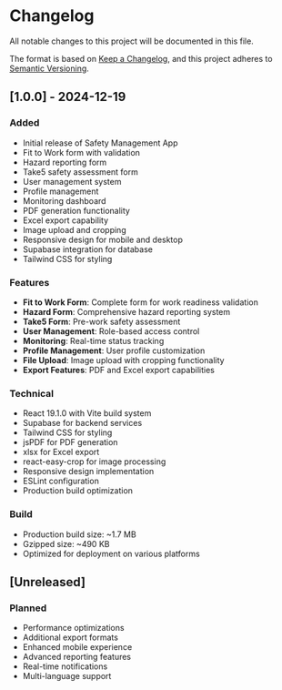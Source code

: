 # Changelog

All notable changes to this project will be documented in this file.

The format is based on [Keep a Changelog](https://keepachangelog.com/en/1.0.0/),
and this project adheres to [Semantic Versioning](https://semver.org/spec/v2.0.0.html).

## [1.0.0] - 2024-12-19

### Added

- Initial release of Safety Management App
- Fit to Work form with validation
- Hazard reporting form
- Take5 safety assessment form
- User management system
- Profile management
- Monitoring dashboard
- PDF generation functionality
- Excel export capability
- Image upload and cropping
- Responsive design for mobile and desktop
- Supabase integration for database
- Tailwind CSS for styling

### Features

- **Fit to Work Form**: Complete form for work readiness validation
- **Hazard Form**: Comprehensive hazard reporting system
- **Take5 Form**: Pre-work safety assessment
- **User Management**: Role-based access control
- **Monitoring**: Real-time status tracking
- **Profile Management**: User profile customization
- **File Upload**: Image upload with cropping functionality
- **Export Features**: PDF and Excel export capabilities

### Technical

- React 19.1.0 with Vite build system
- Supabase for backend services
- Tailwind CSS for styling
- jsPDF for PDF generation
- xlsx for Excel export
- react-easy-crop for image processing
- Responsive design implementation
- ESLint configuration
- Production build optimization

### Build

- Production build size: ~1.7 MB
- Gzipped size: ~490 KB
- Optimized for deployment on various platforms

## [Unreleased]

### Planned

- Performance optimizations
- Additional export formats
- Enhanced mobile experience
- Advanced reporting features
- Real-time notifications
- Multi-language support
